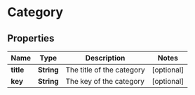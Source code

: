 

# Category

## Properties

Name | Type | Description | Notes
------------ | ------------- | ------------- | -------------
**title** | **String** | The title of the category |  [optional]
**key** | **String** | The key of the category |  [optional]



